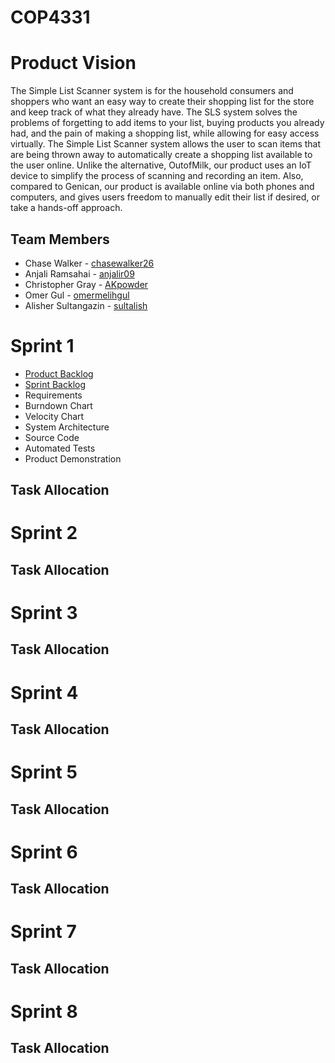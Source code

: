# COP4331

# Product Vision

The Simple List Scanner system is for the household consumers and shoppers who want an easy way to create their shopping list for the store and keep track of what they already have. The SLS system solves the problems of forgetting to add items to your list, buying products you already had, and the pain of making a shopping list, while allowing for easy access virtually. The Simple List Scanner system allows the user to scan items that are being thrown away to automatically create a shopping list available to the user online. Unlike the alternative, OutofMilk, our product uses an IoT device to simplify the process of scanning and recording an item. Also, compared to Genican, our product is available online via both phones and computers, and gives users freedom to manually edit their list if desired, or take a hands-off approach.

## Team Members

- Chase Walker - [chasewalker26](https://github.com/chasewalker26)
- Anjali Ramsahai - [anjalir09](https://github.com/anjalir09)
- Christopher Gray - [AKpowder](https://github.com/AKpowder)
- Omer Gul - [omermelihgul](https://github.com/omermelihgul)
- Alisher Sultangazin - [sultalish](https://github.com/sultalish)


# Sprint 1
- [Product Backlog](https://trello.com/b/Af6rjxIc/cop4331)
- [Sprint Backlog](https://trello.com/b/Af6rjxIc/cop4331)
- Requirements
- Burndown Chart
- Velocity Chart
- System Architecture
- Source Code
- Automated Tests
- Product Demonstration


## Task Allocation

# Sprint 2

## Task Allocation

# Sprint 3

## Task Allocation

# Sprint 4

## Task Allocation

# Sprint 5

## Task Allocation

# Sprint 6

## Task Allocation

# Sprint 7

## Task Allocation

# Sprint 8

## Task Allocation
